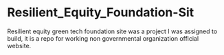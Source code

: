 # Resilient_Equity_Foundation-Sit
Resilient equity green tech foundation site was a project I was assigned to build, it is a repo for working non governmental organization official website.
